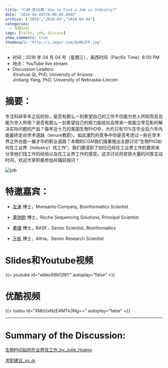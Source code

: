 ```yaml
---
title: "CGM 第26期：How to Find a Job in Industry?"
date: "2018-04-04T20:00:00.000Z"
archive: ["2018","2018-04","2018-04-04"]
categories:
  - 专题讨论
tags: [talks, job, discuss]
show_comments: true
thumbnail: "http://i.imgur.com/QsMb2FP.jpg"
---
```



- 时间：2018 年 04 月 04 号（星期三），美西时间（Pacific Time）6:00 PM
- 地点：YouTube live stream 
- Discussion Leaders:<br> Xinshuai Qi, PhD,  University of Arizona<br>
Jinliang Yang, PhD, University of Nebraska-Lincoln

# 摘要：
专注科研多年之后的你，是否有那么一刻希望自己的工作不仅能为世人所知而且也能为世人所用？是否有那么一刻希望自己的努力能给社会带来一些能立竿见影的解决实际问题的产品？每年近十万的美国生物PhD中，大约只有10%在毕业后六年内能最终走向学术道路（tenure教职）。如此激烈的竞争中你是否考虑过一些在学术界之外也能一展才华的职业道路？本期的CGM我们隆重推出主题讨论“生物PhD如何在工业界（industry）找工作”。我们邀请到了四位已经在工业界工作的嘉宾来分享他们找工作的经验以及在工业界工作的感受。这次讨论将安排大量的问答互动时间，欢迎大家积极参加并踊跃提问！

![job](https://i.imgur.com/QsMb2FP.jpg)

# 特邀嘉宾：

- [左涛](https://www.linkedin.com/in/taozuo/) 博士，Monsanto Company, Bioinformatics Scientist

- [黄钟韵](https://www.linkedin.com/in/zhongyunhuang/) 博士，Roche Sequencing Solutions, Principal Scientist

- [黄璞](https://www.linkedin.com/in/pu-huang-447b6a35/) 博士，BASF，Senior Scientist, Bioinformatics

- [亓栋](https://www.linkedin.com/in/dong-qi-5b2bb93b/) 博士，Altria，Senior Research Scientist

# Slides和Youtube视频

{{< youtube id="wbko59b12NY" autoplay="false" >}}


# 优酷视频

{{< tudou id="XMzUxNzE4MTk3Ng==" autoplay="false" >}}

-------------------------

# Summary of the Discussion:
[生物PhD如何在业界找工作_by_Julie_Huang](https://drive.google.com/file/d/12bAUdHK4GoNDDpXEMIgQpQvgTv0aZCdW/view?usp=sharing)

[求职建议_xs_qi](https://drive.google.com/file/d/1JojTKJlyZCnquoHTsJRuoCjmw1xyIffy/view?usp=sharing)
